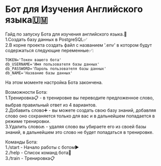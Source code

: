 # Бот для Изучения Английского языка🇺🇲  
  
Гайд по запуску Бота для изучения английского языка.📄  
1.Создать базу данных в PostgreSQL✅  
2.В корне проекта создать файл с названием '.env' в котором будут содержаться следующие переменные✅:  
```
TOKEN='Токен вашего бота'
db_USERNAME='Имя пользователя базы данных'
db_PASSWORD='Пароль пользователя базы данных'
db_NAME='Название базы данных'
```
На этом моменте настройка Бота закончена.  
  
Возможности Бота:  
1.Тренировка📋 - в тренировке вы переводите предложенное слово, выбрав правильный ответ из 4 вариантов.  
2.Добавить слово➕ - вы можете создать свою базу знаний, добавляя слово оно сохраняется только для вас и в дальнейшем попадается в режиме тренировки.  
3.Удалить слово🔙 - удаляя слово вы убираете его из своей базы знаний, в дальнейшем это слово не будет попадаться в тренировке.  
  
Команды Бота:  
1./start - Начало работы с ботом▶  
2./help - Список команд бота📄  
3./train - Тренировка📋  
